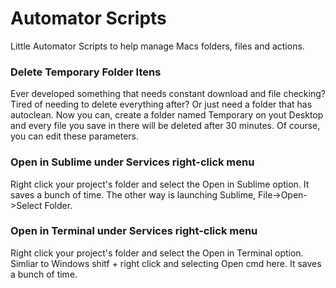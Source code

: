 # Automator Scripts

Little Automator Scripts to help manage Macs folders, files and actions.

### Delete Temporary Folder Itens

Ever developed something that needs constant download and file checking? Tired of needing to delete everything after? Or just need a folder that has autoclean.
Now you can, create a folder named Temporary on yout Desktop and every file you save in there will be deleted after 30 minutes. 
Of course, you can edit these parameters.

### Open in Sublime under Services right-click menu

Right click your project's folder and select the Open in Sublime option. It saves a bunch  of time. The other way is launching Sublime, File->Open->Select Folder.


### Open in Terminal under Services right-click menu

Right click your project's folder and select the Open in Terminal option. Simliar to Windows shitf + right click and selecting Open cmd here. It saves a bunch  of time.